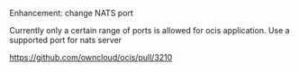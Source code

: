 Enhancement: change NATS port

Currently only a certain range of ports is allowed for ocis application. Use a supported port
for nats server

https://github.com/owncloud/ocis/pull/3210
